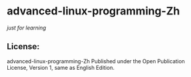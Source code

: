 # advanced-linux-programming-Zh

*just for learning*

## License: 
advanced-linux-programming-Zh Published under the Open Publication License, Version 1, same as English Edition.
